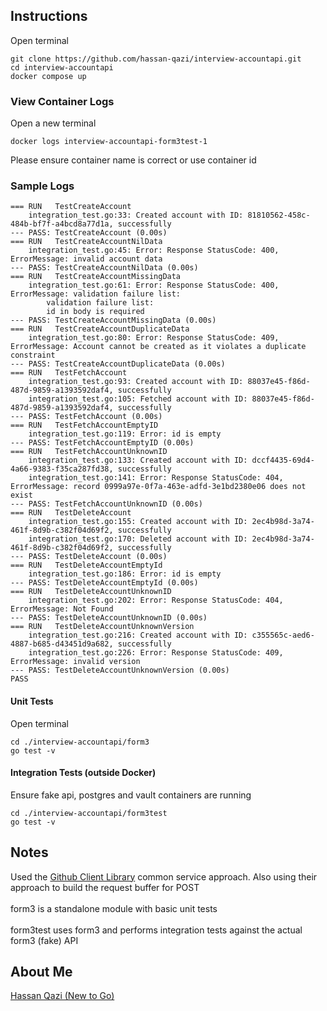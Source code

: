 ## Instructions

Open terminal 

```
git clone https://github.com/hassan-qazi/interview-accountapi.git
cd interview-accountapi
docker compose up
```

### View Container Logs

Open a new terminal

```
docker logs interview-accountapi-form3test-1 
```

Please ensure container name is correct or use container id

### Sample Logs

```
=== RUN   TestCreateAccount
    integration_test.go:33: Created account with ID: 81810562-458c-484b-bf7f-a4bcd8a77d1a, successfully
--- PASS: TestCreateAccount (0.00s)
=== RUN   TestCreateAccountNilData
    integration_test.go:45: Error: Response StatusCode: 400, ErrorMessage: invalid account data
--- PASS: TestCreateAccountNilData (0.00s)
=== RUN   TestCreateAccountMissingData
    integration_test.go:61: Error: Response StatusCode: 400, ErrorMessage: validation failure list:
        validation failure list:
        id in body is required
--- PASS: TestCreateAccountMissingData (0.00s)
=== RUN   TestCreateAccountDuplicateData
    integration_test.go:80: Error: Response StatusCode: 409, ErrorMessage: Account cannot be created as it violates a duplicate constraint
--- PASS: TestCreateAccountDuplicateData (0.00s)
=== RUN   TestFetchAccount
    integration_test.go:93: Created account with ID: 88037e45-f86d-487d-9859-a1393592daf4, successfully
    integration_test.go:105: Fetched account with ID: 88037e45-f86d-487d-9859-a1393592daf4, successfully
--- PASS: TestFetchAccount (0.00s)
=== RUN   TestFetchAccountEmptyID
    integration_test.go:119: Error: id is empty
--- PASS: TestFetchAccountEmptyID (0.00s)
=== RUN   TestFetchAccountUnknownID
    integration_test.go:133: Created account with ID: dccf4435-69d4-4a66-9383-f35ca287fd38, successfully
    integration_test.go:141: Error: Response StatusCode: 404, ErrorMessage: record 0999a97e-0f7a-463e-adfd-3e1bd2380e06 does not exist
--- PASS: TestFetchAccountUnknownID (0.00s)
=== RUN   TestDeleteAccount
    integration_test.go:155: Created account with ID: 2ec4b98d-3a74-461f-8d9b-c382f04d69f2, successfully
    integration_test.go:170: Deleted account with ID: 2ec4b98d-3a74-461f-8d9b-c382f04d69f2, successfully
--- PASS: TestDeleteAccount (0.00s)
=== RUN   TestDeleteAccountEmptyId
    integration_test.go:186: Error: id is empty
--- PASS: TestDeleteAccountEmptyId (0.00s)
=== RUN   TestDeleteAccountUnknownID
    integration_test.go:202: Error: Response StatusCode: 404, ErrorMessage: Not Found
--- PASS: TestDeleteAccountUnknownID (0.00s)
=== RUN   TestDeleteAccountUnknownVersion
    integration_test.go:216: Created account with ID: c355565c-aed6-4887-b685-d43451d9a682, successfully
    integration_test.go:226: Error: Response StatusCode: 409, ErrorMessage: invalid version
--- PASS: TestDeleteAccountUnknownVersion (0.00s)
PASS
```

#### Unit Tests

Open terminal

```
cd ./interview-accountapi/form3
go test -v
```
#### Integration Tests (outside Docker)

Ensure fake api, postgres and vault containers are running

```
cd ./interview-accountapi/form3test
go test -v
```


## Notes

Used the <a href="https://github.com/google/go-github" target="_blank">Github Client Library</a> common service approach. Also using their approach to build the request buffer for POST
<br/>
<br/>
form3 is a standalone module with basic unit tests
<br/>
<br/>
form3test uses form3 and performs integration tests against the actual form3 (fake) API

## About Me

<a href="https://www.linkedin.com/in/qazihassan/" target="_blank">Hassan Qazi (New to Go)</a>
